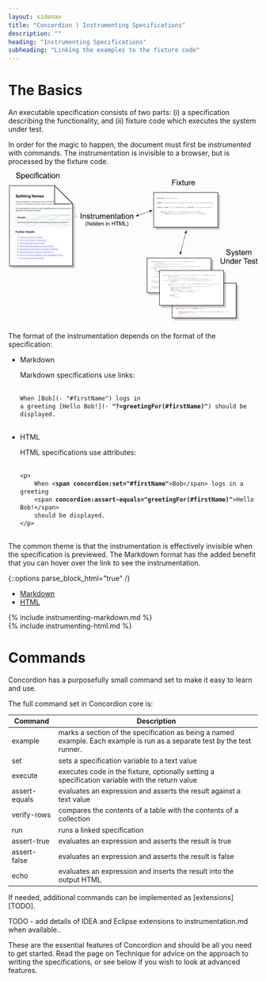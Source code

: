 ```yaml
---
layout: sidenav
title: "Concordion | Instrumenting Specifications"
description: ""
heading: "Instrumenting Specifications"
subheading: "Linking the examples to the fixture code"
---
```


# The Basics

An executable specification consists of two parts: (i) a specification describing the functionality, and (ii) fixture code which executes the system under test.

In order for the magic to happen, the document must first be _instrumented_ with commands. The instrumentation is invisible to a browser, but is processed by the fixture code.

![How it works](img/how-it-works.png)

The format of the instrumentation depends on the format of the specification:

<ul class="collapsible collapsible-accordion" data-collapsible="accordion">
  <li>
    <div class="collapsible-header"><i class="mdi mdi-markdown"></i>Markdown</div>
    <div class="collapsible-body">
        <p>Markdown specifications use links:</p>
        <pre><code class="markdown">
When [Bob](- "#firstName") logs in 
a greeting [Hello Bob!](- <b>"?=greetingFor(#firstName)"</b>) should be displayed.
        </code></pre>
    </div>
</li>
  <li>
    <div class="collapsible-header"><i class="mdi mdi-code-tags"></i>HTML</div>
    <div class="collapsible-body">
        <p>HTML specifications use attributes:</p>
        <pre><code class="html">
&lt;p>
    When &lt;<b>span concordion:set="#firstName"</b>>Bob&lt;/span> logs in a greeting
    &lt;span <b>concordion:assert-equals="greetingFor(#firstName)"</b>>Hello Bob!&lt;/span>
    should be displayed.
&lt;/p>        
        </code></pre>
    </div>
</li>
</ul>

The common theme is that the instrumentation is effectively invisible when the specification is previewed. The Markdown format has the added benefit that you can hover over the link to see the instrumentation.

{::options parse_block_html="true" /}
<div class="row">
<div class="col s12">
  <ul class="tabs">
    <li class="tab col s3"><a href="#markdown"><i class="mdi mdi-markdown"> </i>  Markdown</a></li>
    <li class="tab col s3"><a href="#html"><i class="mdi mdi-code-tags"></i>  HTML</a></li>
  </ul>
</div>
<div id="markdown" class="col s12">
{% include instrumenting-markdown.md %}
</div>
<div id="html" class="col s12">
{% include instrumenting-html.md %}
</div> <!-- html -->
</div> <!-- row -->


# Commands

Concordion has a purposefully small command set to make it easy to learn and use. 

The full command set in Concordion core is:

| Command | Description |
| --------------- | --------------- |
| example | marks a section of the specification as being a named example. Each example is run as a separate test by the test runner. |
| set | sets a specification variable to a text value |
| execute | executes code in the fixture, optionally setting a specification variable with the return value |
| assert-equals | evaluates an expression and asserts the result against a text value |
| verify-rows | compares the contents of a table with the contents of a collection |
| run | runs a linked specification |
| assert-true | evaluates an expression and asserts the result is true |
| assert-false | evaluates an expression and asserts the result is false |
| echo | evaluates an expression and inserts the result into the output HTML |

If needed, additional commands can be implemented as [extensions][TODO].
 
TODO - add details of IDEA and Eclipse extensions to instrumentation.md when available..

These are the essential features of Concordion and should be all you need to get started. Read the page on Technique for advice on the approach to writing the specifications, or see below if you wish to look at advanced features.